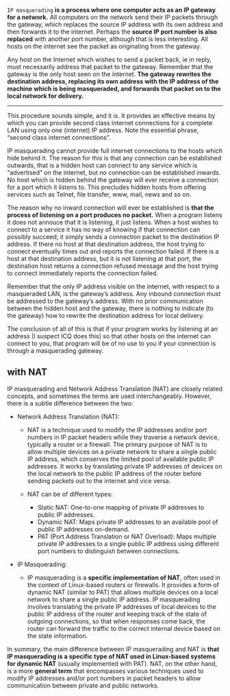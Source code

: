
`IP masquerading` **is a process where one computer acts as an IP gateway for a network.** All computers on the network send their IP packets through the gateway, which replaces the source IP address with its own address and then forwards it to the internet. Perhaps the **source IP port number is also replaced** with another port number, although that is less interesting.  All hosts on the internet see the packet as originating from the gateway.

Any host on the Internet which wishes to send a packet back, ie in reply, must necessarily address that packet to the gateway. Remember that the gateway is the only host seen on the internet. **The gateway rewrites the destination address, replacing its own address with the IP address of the machine which is being masqueraded, and forwards that packet on to the local network for delivery.**

---

This procedure sounds simple, and it is. It provides an effective means by which you can provide second class internet connections for a complete LAN using only one (internet) IP address. Note the essential phrase, “second class internet connections”.

IP masquerading cannot provide full internet connections to the hosts which hide behind it.  The reason for this is that any connection can be established outwards, that is a hidden host can connect to any service which is “advertised” on the internet, but no connection can be established inwards.  No host which is hidden behind the gateway will ever receive a connection for a port which it listens to. This precludes hidden hosts from offering services such as Telnet, file transfer, www, mail, news and so on.

The reason why no inward connection will ever be established is **that the process of listening on a port produces no packet.**  When a program listens it does not annouce that it is listening, it just listens.  When a host wishes to connect to a service it has no way of knowing if that connection can possibly succeed; it simply sends a connection packet to the destination IP address. If there no host at that destination address, the host trying to connect eventually times out and reports the connection failed.  If there is a host at that destination address, but it is not listening at that port, the destination host returns a connection refused message and the host trying to connect immediately reports the connection failed.

Remember that the only IP address visible on the internet, with respect to a masqueraded LAN, is the gateway’s address.  Any inbound connection must be addressed to the gateway’s address.  With no prior communication between the hidden host and the gateway, there is nothing to indicate (to the gateway) how to rewrite the destination address for local delivery.

The conclusion of all of this is that if your program works by listening at an address (I suspect ICQ does this) so that other hosts on the internet can connect to you, that program will be of no use to you if your connection is through a masquerading gateway.

## with NAT

IP masquerading and Network Address Translation (NAT) are closely related concepts, and sometimes the terms are used interchangeably. However, there is a subtle difference between the two:

- Network Address Translation (NAT):
  - NAT is a technique used to modify the IP addresses and/or port numbers in IP packet headers while they traverse a network device, typically a router or a firewall. The primary purpose of NAT is to allow multiple devices on a private network to share a single public IP address, which conserves the limited pool of available public IP addresses. It works by translating private IP addresses of devices on the local network to the public IP address of the router before sending packets out to the internet and vice versa.

  - NAT can be of different types:
    - Static NAT: One-to-one mapping of private IP addresses to public IP addresses.
    - Dynamic NAT: Maps private IP addresses to an available pool of public IP addresses on-demand.
    - PAT (Port Address Translation or NAT Overload): Maps multiple private IP addresses to a single public IP address using different port numbers to distinguish between connections.

- IP Masquerading:
  - IP masquerading is a **specific implementation of NAT**, often used in the context of Linux-based routers or firewalls. It provides a form of dynamic NAT (similar to PAT) that allows multiple devices on a local network to share a single public IP address. IP masquerading involves translating the private IP addresses of local devices to the public IP address of the router and keeping track of the state of outgoing connections, so that when responses come back, the router can forward the traffic to the correct internal device based on the state information.
  
In summary, the main difference between IP masquerading and NAT is **that IP masquerading is a specific type of NAT used in Linux-based systems for dynamic NAT** (usually implemented with PAT). NAT, on the other hand, is a more **general term** that encompasses various techniques used to modify IP addresses and/or port numbers in packet headers to allow communication between private and public networks.